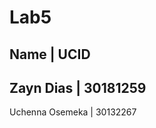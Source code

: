 # Lab5

Name            |   UCID
---------------------------
Zayn Dias       | 30181259
---------------------------
Uchenna Osemeka | 30132267
